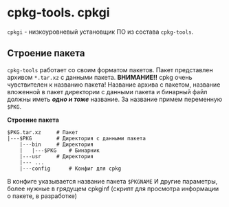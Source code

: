 # cpkg-tools. cpkgi

`cpkgi` - низкоуровневый установщик ПО из состава `cpkg-tools`.

## Строение пакета
`cpkg-tools` работает со своим форматом пакетов. Пакет представлен архивом `*.tar.xz` с данными пакета. **ВНИМАНИЕ!!** cpkg очень чувствителен к названию пакета! Название архива с пакетом, название вложенной в пакет директории с данными пакета и бинарный файл должны иметь ***одно и тоже*** название.
За название примем переменную `$PKG`.

**Строение пакета**
```
$PKG.tar.xz		# Пакет
|---$PKG		# Директория с данными пакета
    |---bin		# Директория
    |   |---$PKG	# Бинарник
    |---usr		# Директория
    |--- ...
    |---config		# Конфиг для cpkg
```

В конфиге указывается название пакета `$PKGNAME`
И другие параметры, более нужные в грядущем cpkginf (скрипт для просмотра информации о пакете, в разработке)
